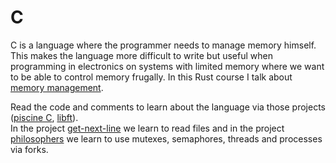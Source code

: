 # C
C is a language where the programmer needs to manage memory himself.<br>
This makes the language more difficult to write but useful when programming in electronics on systems with limited memory where we want to be able to control memory frugally.
In this Rust course I talk about [memory management](https://github.com/artainmo/general-programming/tree/main/languages/rust#Understanding-Ownership).

Read the code and comments to learn about the language via those projects ([piscine C](https://github.com/artainmo/c), [libft](https://github.com/artainmo/libft)).<br>
In the project [get-next-line](https://github.com/artainmo/get_next_line) we learn to read files and in the project [philosophers](https://github.com/artainmo/philosophers) we learn to use mutexes, semaphores, threads and processes via forks. 

